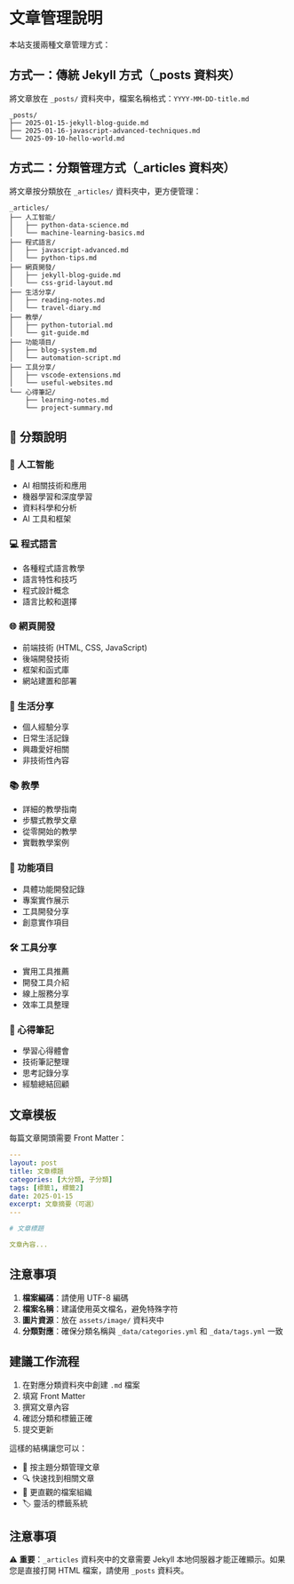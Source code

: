 # 文章管理說明

本站支援兩種文章管理方式：

## 方式一：傳統 Jekyll 方式（_posts 資料夾）

將文章放在 `_posts/` 資料夾中，檔案名稱格式：`YYYY-MM-DD-title.md`

```
_posts/
├── 2025-01-15-jekyll-blog-guide.md
├── 2025-01-16-javascript-advanced-techniques.md
└── 2025-09-10-hello-world.md
```

## 方式二：分類管理方式（_articles 資料夾）

將文章按分類放在 `_articles/` 資料夾中，更方便管理：

```
_articles/
├── 人工智能/
│   ├── python-data-science.md
│   └── machine-learning-basics.md
├── 程式語言/
│   ├── javascript-advanced.md
│   └── python-tips.md
├── 網頁開發/
│   ├── jekyll-blog-guide.md
│   └── css-grid-layout.md
├── 生活分享/
│   ├── reading-notes.md
│   └── travel-diary.md
├── 教學/
│   ├── python-tutorial.md
│   └── git-guide.md
├── 功能項目/
│   ├── blog-system.md
│   └── automation-script.md
├── 工具分享/
│   ├── vscode-extensions.md
│   └── useful-websites.md
└── 心得筆記/
    ├── learning-notes.md
    └── project-summary.md
```

## 📁 分類說明

### 🤖 人工智能
- AI 相關技術和應用
- 機器學習和深度學習
- 資料科學和分析
- AI 工具和框架

### 💻 程式語言
- 各種程式語言教學
- 語言特性和技巧
- 程式設計概念
- 語言比較和選擇

### 🌐 網頁開發
- 前端技術 (HTML, CSS, JavaScript)
- 後端開發技術
- 框架和函式庫
- 網站建置和部署

### 🎯 生活分享
- 個人經驗分享
- 日常生活記錄
- 興趣愛好相關
- 非技術性內容

### 📚 教學
- 詳細的教學指南
- 步驟式教學文章
- 從零開始的教學
- 實戰教學案例

### 🔧 功能項目
- 具體功能開發記錄
- 專案實作展示
- 工具開發分享
- 創意實作項目

### 🛠️ 工具分享
- 實用工具推薦
- 開發工具介紹
- 線上服務分享
- 效率工具整理

### 📝 心得筆記
- 學習心得體會
- 技術筆記整理
- 思考記錄分享
- 經驗總結回顧

## 文章模板

每篇文章開頭需要 Front Matter：

```yaml
---
layout: post
title: 文章標題
categories: [大分類, 子分類]
tags: [標籤1, 標籤2]
date: 2025-01-15
excerpt: 文章摘要（可選）
---

# 文章標題

文章內容...
```

## 注意事項

1. **檔案編碼**：請使用 UTF-8 編碼
2. **檔案名稱**：建議使用英文檔名，避免特殊字符
3. **圖片資源**：放在 `assets/image/` 資料夾中
4. **分類對應**：確保分類名稱與 `_data/categories.yml` 和 `_data/tags.yml` 一致

## 建議工作流程

1. 在對應分類資料夾中創建 `.md` 檔案
2. 填寫 Front Matter
3. 撰寫文章內容
4. 確認分類和標籤正確
5. 提交更新

這樣的結構讓您可以：
- 📁 按主題分類管理文章
- 🔍 快速找到相關文章
- 📝 更直觀的檔案組織
- 🏷️ 靈活的標籤系統

## 注意事項

⚠️ **重要**：`_articles` 資料夾中的文章需要 Jekyll 本地伺服器才能正確顯示。如果您是直接打開 HTML 檔案，請使用 `_posts` 資料夾。

